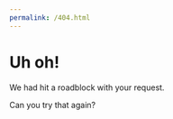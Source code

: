 ```yaml
---
permalink: /404.html
---
```

# Uh oh!

We had hit a roadblock with your request.

Can you try that again?